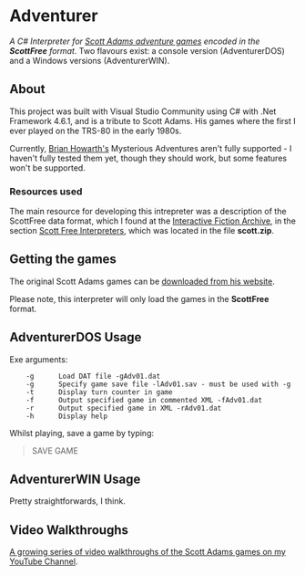 # Adventurer
*A C# Interpreter for [Scott Adams adventure games](http://www.msadams.com/adventures.htm) encoded in the **ScottFree** format*.  Two flavours exist: a console version (AdventurerDOS) and a Windows versions (AdventurerWIN).

## About
This project was built with Visual Studio Community using C# with .Net Framework 4.6.1, and is a tribute to Scott Adams. His games where the first I ever played on the TRS-80 in the early 1980s.

Currently, [Brian Howarth's](https://en.wikipedia.org/wiki/Brian_Howarth) Mysterious Adventures aren't fully supported - I haven't fully tested them yet, though they should work, but some features won't be supported.

### Resources used
The main resource for developing this intrepreter was a description of the ScottFree data format, which I found at the [Interactive Fiction Archive](https://www.ifarchive.org/), in the section [Scott Free Interpreters](https://www.ifarchive.org/indexes/if-archiveXscott-adamsXinterpretersXscottfree.html), which was located in the file **scott.zip**.

## Getting the games

The original Scott Adams games can be [downloaded from his website](http://www.msadams.com/downloads.htm).

Please note, this interpreter will only load the games in the **ScottFree** format.

## AdventurerDOS Usage

Exe arguments:

        -g      Load DAT file -gAdv01.dat        
        -g      Specify game save file -lAdv01.sav - must be used with -g
        -t      Display turn counter in game
        -f      Output specified game in commented XML -fAdv01.dat
        -r      Output specified game in XML -rAdv01.dat
        -h      Display help

Whilst playing, save a game by typing:

> SAVE GAME

## AdventurerWIN Usage
Pretty straightforwards, I think.


## Video Walkthroughs

[A growing series of video walkthroughs of the Scott Adams games on my YouTube Channel](https://www.youtube.com/channel/UCNbF1wBiJUt1l_nZgY7yZbA/).
